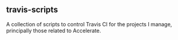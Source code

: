 travis-scripts
--------------

A collection of scripts to control Travis CI for the projects I manage,
principally those related to Accelerate.

